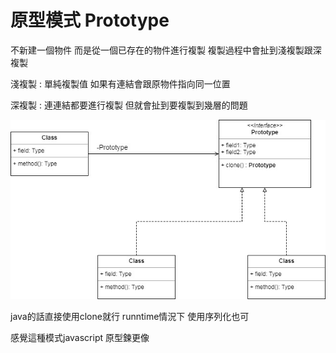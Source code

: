 # 原型模式 Prototype

不新建一個物件 而是從一個已存在的物件進行複製
複製過程中會扯到淺複製跟深複製

淺複製 : 單純複製值 如果有連結會跟原物件指向同一位置

深複製 : 連連結都要進行複製 但就會扯到要複製到幾層的問題

![image](https://github.com/escc1122/design-pattern/blob/master/new/9_Prototype/Prototype.jpg)


java的話直接使用clone就行
runntime情況下 使用序列化也可

感覺這種模式javascript 原型鍊更像

